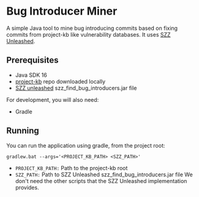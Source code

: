 # Bug Introducer Miner
A simple Java tool to mine bug introducing commits based on fixing commits from project-kb like vulnerability databases.
It uses [SZZ Unleashed](https://github.com/wogscpar/SZZUnleashed).

## Prerequisites
- Java SDK 16
- [project-kb](https://github.com/SAP/project-kb/tree/vulnerability-data) repo downloaded locally
- [SZZ unleashed](https://github.com/wogscpar/SZZUnleashed) szz_find_bug_introducers.jar file

For development, you will also need:
- Gradle

## Running
You can run the application using gradle, from the project root:

    gradlew.bat --args='<PROJECT_KB_PATH> <SZZ_PATH>'

- `PROJECT_KB_PATH:` Path to the project-kb root
- `SZZ_PATH:` Path to SZZ Unleashed szz_find_bug_introducers.jar file
We don't need the other scripts that the SZZ Unleashed implementation provides.